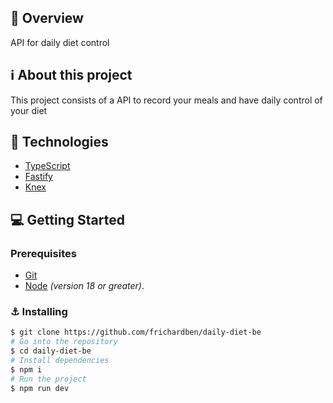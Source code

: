 ## :construction: Overview

API for daily diet control

## ℹ️ About this project

This project consists of a API to record your meals and have daily control of your diet

## 📝 Technologies

- [TypeScript](https://www.typescriptlang.org/)
- [Fastify](https://fastify.dev/)
- [Knex](https://knexjs.org/)

## :computer: Getting Started

### Prerequisites

- [Git](https://git-scm.com/downloads)
- [Node](https://nodejs.org/en/download/) _(version 18 or greater)_.

### :anchor: Installing

```bash
$ git clone https://github.com/frichardben/daily-diet-be
# Go into the repository
$ cd daily-diet-be
# Install dependencies
$ npm i
# Run the project
$ npm run dev
```